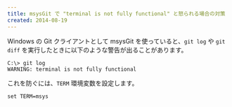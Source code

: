 ```yaml
---
title: msysGit で "terminal is not fully functional" と怒られる場合の対策
created: 2014-08-19
---
```


Windows の Git クライアントとして msysGit を使っていると、`git log` や `git diff` を実行したときに以下のような警告が出ることがあります。

~~~
C:\> git log
WARNING: terminal is not fully functional
~~~

これを防ぐには、`TERM` 環境変数を設定します。

~~~
set TERM=msys
~~~

